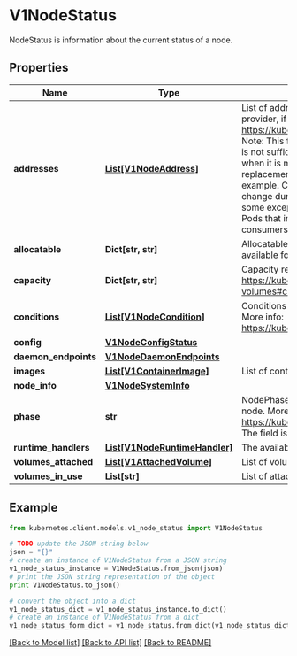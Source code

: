 # V1NodeStatus

NodeStatus is information about the current status of a node.

## Properties

Name | Type | Description | Notes
------------ | ------------- | ------------- | -------------
**addresses** | [**List[V1NodeAddress]**](V1NodeAddress.md) | List of addresses reachable to the node. Queried from cloud provider, if available. More info: https://kubernetes.io/docs/concepts/nodes/node/#addresses Note: This field is declared as mergeable, but the merge key is not sufficiently unique, which can cause data corruption when it is merged. Callers should instead use a full-replacement patch. See https://pr.k8s.io/79391 for an example. Consumers should assume that addresses can change during the lifetime of a Node. However, there are some exceptions where this may not be possible, such as Pods that inherit a Node&#39;s address in its own status or consumers of the downward API (status.hostIP). | [optional] 
**allocatable** | **Dict[str, str]** | Allocatable represents the resources of a node that are available for scheduling. Defaults to Capacity. | [optional] 
**capacity** | **Dict[str, str]** | Capacity represents the total resources of a node. More info: https://kubernetes.io/docs/concepts/storage/persistent-volumes#capacity | [optional] 
**conditions** | [**List[V1NodeCondition]**](V1NodeCondition.md) | Conditions is an array of current observed node conditions. More info: https://kubernetes.io/docs/concepts/nodes/node/#condition | [optional] 
**config** | [**V1NodeConfigStatus**](V1NodeConfigStatus.md) |  | [optional] 
**daemon_endpoints** | [**V1NodeDaemonEndpoints**](V1NodeDaemonEndpoints.md) |  | [optional] 
**images** | [**List[V1ContainerImage]**](V1ContainerImage.md) | List of container images on this node | [optional] 
**node_info** | [**V1NodeSystemInfo**](V1NodeSystemInfo.md) |  | [optional] 
**phase** | **str** | NodePhase is the recently observed lifecycle phase of the node. More info: https://kubernetes.io/docs/concepts/nodes/node/#phase The field is never populated, and now is deprecated. | [optional] 
**runtime_handlers** | [**List[V1NodeRuntimeHandler]**](V1NodeRuntimeHandler.md) | The available runtime handlers. | [optional] 
**volumes_attached** | [**List[V1AttachedVolume]**](V1AttachedVolume.md) | List of volumes that are attached to the node. | [optional] 
**volumes_in_use** | **List[str]** | List of attachable volumes in use (mounted) by the node. | [optional] 

## Example

```python
from kubernetes.client.models.v1_node_status import V1NodeStatus

# TODO update the JSON string below
json = "{}"
# create an instance of V1NodeStatus from a JSON string
v1_node_status_instance = V1NodeStatus.from_json(json)
# print the JSON string representation of the object
print V1NodeStatus.to_json()

# convert the object into a dict
v1_node_status_dict = v1_node_status_instance.to_dict()
# create an instance of V1NodeStatus from a dict
v1_node_status_form_dict = v1_node_status.from_dict(v1_node_status_dict)
```
[[Back to Model list]](../README.md#documentation-for-models) [[Back to API list]](../README.md#documentation-for-api-endpoints) [[Back to README]](../README.md)


